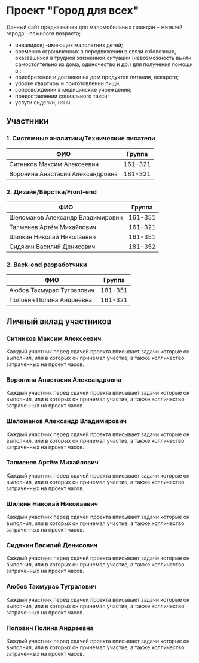 # Проект "Город для всех"

Данный сайт предназначен для маломобильных граждан – жителей города: 
-пожилого возраста;
- инвалидов;
-имеющих малолетних детей;
- временно ограниченных в передвижении в связи с болезнью,
оказавшихся в трудной жизненной ситуации (невозможность выйти самостоятельно из дома, одиночество и др.) для  получения помощи в :
 - приобретении и доставки на дом продуктов питания, лекарств; 
-  уборке квартиры и приготовлении пищи;
- сопровождении в медицинские учреждения;
- предоставлении социального такси;
- услуги сиделки, няни.


## Участники 

### 1. Системные аналитики/Технические писатели

| ФИО  | Группа  |
|---|---|
| Ситников Максим Алексеевич        | 161-321 |
| Воронина Анастасия Александровна  | 181-321 |

### 2. Дизайн/Вёрстка/Front-end

| ФИО  | Группа  |
|---|---|
| Шеломанов Александр Владимирович  | 161-351 |
| Талменев Артём Михайлович         | 161-321 |
| Шилкин Николай Николаевич         | 161-351 |
| Сидякин Василий Денисович         | 181-352 |

### 2. Back-end разработчики

| ФИО  | Группа  |
|---|---|
| Аюбов Тахмурас Тугралович         | 181-351 |
| Попович Полина Андреевна          | 161-321 |


## Личный вклад участников

### Ситников Максим Алексеевич

Каждый участник перед сдачей проекта вписывает задачи которые он выполнил, или в которых он принемал участие, а также колличество затраченных на проект часов.

### Воронина Анастасия Александровна

Каждый участник перед сдачей проекта вписывает задачи которые он выполнил, или в которых он принемал участие, а также колличество затраченных на проект часов.

### Шеломанов Александр Владимирович

Каждый участник перед сдачей проекта вписывает задачи которые он выполнил, или в которых он принемал участие, а также колличество затраченных на проект часов.

### Талменев Артём Михайлович

Каждый участник перед сдачей проекта вписывает задачи которые он выполнил, или в которых он принемал участие, а также колличество затраченных на проект часов.

### Шилкин Николай Николаевич  

Каждый участник перед сдачей проекта вписывает задачи которые он выполнил, или в которых он принемал участие, а также колличество затраченных на проект часов.

### Сидякин Василий Денисович 

Каждый участник перед сдачей проекта вписывает задачи которые он выполнил, или в которых он принемал участие, а также колличество затраченных на проект часов.

### Аюбов Тахмурас Тугралович

Каждый участник перед сдачей проекта вписывает задачи которые он выполнил, или в которых он принемал участие, а также колличество затраченных на проект часов.

### Попович Полина Андреевна 

Каждый участник перед сдачей проекта вписывает задачи которые он выполнил, или в которых он принемал участие, а также колличество затраченных на проект часов.
